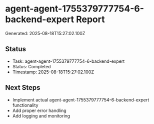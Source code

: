 # agent-agent-1755379777754-6-backend-expert Report

Generated: 2025-08-18T15:27:02.100Z

## Status
- Task: agent-agent-1755379777754-6-backend-expert
- Status: Completed
- Timestamp: 2025-08-18T15:27:02.100Z

## Next Steps
- Implement actual agent-agent-1755379777754-6-backend-expert functionality
- Add proper error handling
- Add logging and monitoring
